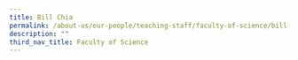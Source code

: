 ```yaml
---
title: Bill Chia
permalink: /about-us/our-people/teaching-staff/faculty-of-science/bill-chia/
description: ""
third_nav_title: Faculty of Science
---
```


